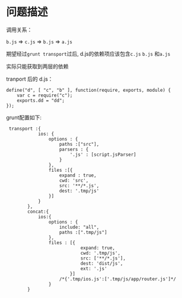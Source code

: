 问题描述
========================

调用关系：

`b.js` => `c.js` => `b.js` => `a.js`

期望经过`grunt transport`过后, d.js的依赖项应该包含`c.js` `b.js` 和`a.js`

实际只能获取到两层的依赖

tranport 后的 d.js：
```
define("d", [ "c", "b" ], function(require, exports, module) {
    var c = require("c");
    exports.dd = "dd";
});
```


grunt配置如下:

```
 transport :{
            ios: {
                options : {
                    paths :["src"],
                    parsers : {
                        '.js' : [script.jsParser]
                    }
                },
                files :[{
                    expand : true,
                    cwd: 'src',
                    src: '**/*.js',
                    dest: '.tmp/js'
                }]
            }
        },
        concat:{
            ios:{
                options : {
                    include: "all",
                    paths :[".tmp/js"]
                },
                files : [{
                            expand: true,
                            cwd: '.tmp/js',
                            src: ['**/*.js'],
                            dest: 'dist/js',
                            ext: '.js'
                        }]
                    /*{'.tmp/ios.js':['.tmp/js/app/router.js']*/
                }
        }
```